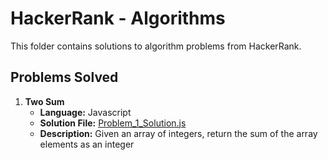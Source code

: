 # HackerRank - Algorithms

This folder contains solutions to algorithm problems from HackerRank.

## Problems Solved
1. **Two Sum**
    - **Language:** Javascript
    - **Solution File:** [Problem_1_Solution.js](simpleArraySum.js)
    - **Description:** Given an array of integers, return the sum of the array elements as an integer

